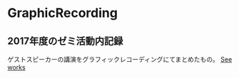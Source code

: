 # GraphicRecording
## 2017年度のゼミ活動内記録
ゲストスピーカーの講演をグラフィックレコーディングにてまとめたもの。
[See works](https://github.com/aeri95/GraphicRecording/issues/1)
